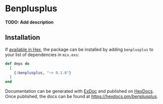 # Benplusplus

**TODO: Add description**

## Installation

If [available in Hex](https://hex.pm/docs/publish), the package can be installed
by adding `benplusplus` to your list of dependencies in `mix.exs`:

```elixir
def deps do
  [
    {:benplusplus, "~> 0.1.0"}
  ]
end
```

Documentation can be generated with [ExDoc](https://github.com/elixir-lang/ex_doc)
and published on [HexDocs](https://hexdocs.pm). Once published, the docs can
be found at <https://hexdocs.pm/benplusplus>.

